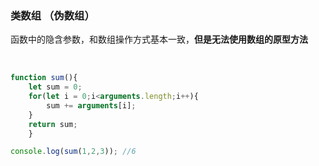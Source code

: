 ### 类数组 （伪数组）

函数中的隐含参数，和数组操作方式基本一致，**但是无法使用数组的原型方法**

<br>


```javascript
function sum(){
    let sum = 0;
    for(let i = 0;i<arguments.length;i++){
        sum += arguments[i];
    }
    return sum;
    }

console.log(sum(1,2,3)); //6
        
```